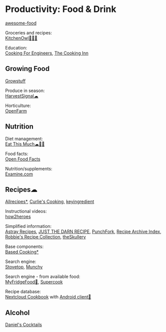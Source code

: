 # Productivity: Food & Drink

[awesome-food](https://github.com/jzarca01/awesome-food)

Groceries and recipes:  
[KitchenOwl🐧🍎🤖](https://kitchenowl.org/)

Education:  
[Cooking For Engineers](https://www.cookingforengineers.com/),
[The Cooking Inn](https://www.thecookinginn.com/)

## Growing Food

[Growstuff](https://www.growstuff.org/)

Produce in season:  
[HarvestSignal☁](https://harvestsignal.com/)

Horticulture:  
[OpenFarm](https://openfarm.cc/)

## Nutrition

Diet management:  
[Eat This Much☁🍎🤖](https://www.eatthismuch.com/)

Food facts:  
[Open Food Facts](https://openfoodfacts.org)

Nutrition/supplements:  
[Examine.com](https://examine.com/)

## Recipes☁

[Allrecipes*](https://www.allrecipes.com/),
[Curlie's Cooking](https://curlie.org/en/Home/Cooking/),
[keyingredient](https://www.keyingredient.com/)

Instructional videos:  
[how2heroes](http://how2heroes.com/)

Simplified information:  
[Astray Recipes](https://www.astray.com/recipes/),
[JUST THE DARN RECIPE](https://justthedarnrecipe.com/),
[PunchFork](https://www.punchfork.com/),
[Recipe Archive Index](https://www.cs.cmu.edu/~mjw/recipes/),
[Robbie's Recipe Collection](https://recipes.robbiehaf.com/),
[theSkullery](https://theskullery.net/)

Base components:  
[Based Cooking*](https://based.cooking/)

Search engine:  
[Stovetop](https://stovetop.app/),
[Munchy](https://joinmunchy.com/)

Search engine - from available food:  
[MyFridgeFood🤖](https://myfridgefood.com/),
[Supercook](https://www.supercook.com/)

Recipe database:  
[Nextcloud Cookbook](https://apps.nextcloud.com/apps/cookbook) with [Android client🤖](https://lneugebauer.github.io/nextcloud-cookbook/)

## Alcohol

[Daniel's Cocktails](https://www.cocktailsdrinkrecipes.com/cocktail-lists/a-z-cocktail-list.html)
